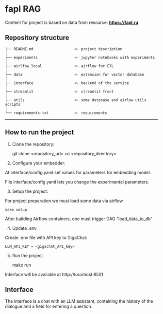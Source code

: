 # fapl RAG

Content for project is based on data from resource: **https://fapl.ru**

Repository structure
------------

    ├── README.md                   <- project description
    │
    ├── experiments                 <- jupyter notebooks with experiments
    │
    ├── airlfow_local               <- airflow for ETL
    │
    ├── data                        <- extension for vector database
    │
    ├── interface                   <- backend of the service
    │
    ├── streamlit                   <- streamlit front
    |
    ├── utils                       <- some database and airlow utils scripts
    │
    └── requirements.txt            <- requirements

--------

## How to run the project

1. Clone the repository:

    git clone <repository_url>
    cd <repository_directory>

2. Configure your embedder:

At interface/config.yaml set values for parameters for embedding model.

File interface/config.yaml lets you change the experimental parameters. 

 
3. Setup the project:

For project preparation we must load some data via airflow

    make setup

After building Airflow containers, one must trigger DAG "load_data_to_db"

4. Update .env

Create .env file with API key to GigaChat:

    LLM_API_KEY = <gigachat_API_key>

5. Run the project


    make run

Interface will be available at http://localhost:8501

## Interface

The interface is a chat with an LLM assistant, containing the history of the dialogue and a field for entering a question.